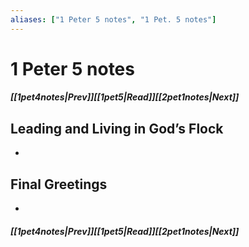 ```yaml
---
aliases: ["1 Peter 5 notes", "1 Pet. 5 notes"]
---
```

# 1 Peter 5 notes
##### <span class=arrow-left></span>[[1pet4notes|Prev]]<span class=navigation-separator></span>[[1pet5|Read]]<span class=navigation-separator></span>[[2pet1notes|Next]]<span class=arrow-right></span>
## Leading and Living in God’s Flock
- 
## Final Greetings
- 
##### <span class=arrow-left></span>[[1pet4notes|Prev]]<span class=navigation-separator></span>[[1pet5|Read]]<span class=navigation-separator></span>[[2pet1notes|Next]]<span class=arrow-right></span>